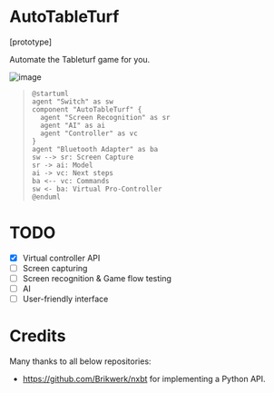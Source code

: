 # AutoTableTurf

[prototype] 

Automate the Tableturf game for you.

![image](https://user-images.githubusercontent.com/36651740/194977551-2014cff7-5fe4-4964-aad9-7a467aba9aef.png)

> ```
> @startuml
> agent "Switch" as sw
> component "AutoTableTurf" {
>   agent "Screen Recognition" as sr
>   agent "AI" as ai
>   agent "Controller" as vc
> }
> agent "Bluetooth Adapter" as ba
> sw --> sr: Screen Capture
> sr -> ai: Model
> ai -> vc: Next steps
> ba <-- vc: Commands
> sw <- ba: Virtual Pro-Controller
> @enduml
> ```

# TODO
- [x] Virtual controller API
- [ ] Screen capturing
- [ ] Screen recognition & Game flow testing
- [ ] AI
- [ ] User-friendly interface

# Credits
Many thanks to all below repositories:
- https://github.com/Brikwerk/nxbt for implementing a Python API.
